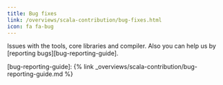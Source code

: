```yaml
---
title: Bug fixes
link: /overviews/scala-contribution/bug-fixes.html
icon: fa fa-bug
---
```

Issues with the tools, core libraries and compiler. Also you can help us by [reporting bugs][bug-reporting-guide].

[bug-reporting-guide]: {% link _overviews/scala-contribution/bug-reporting-guide.md %}
